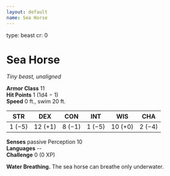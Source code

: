 ```yaml
---
layout: default
name: Sea Horse
---
```

type: beast
cr: 0

# Sea Horse 
_Tiny beast, unaligned_

**Armor Class** 11    
**Hit Points** 1 (1d4 − 1)    
**Speed** 0 ft., swim 20 ft. 

| STR     | DEX     | CON     | INT     | WIS     | CHA     |
|---------|---------|---------|---------|---------|---------|
| 1 (−5)  | 12 (+1) | 8 (−1)  | 1 (−5)  | 10 (+0) | 2 (−4)  |  

**Senses** passive Perception 10    
**Languages** --    
**Challenge** 0 (0 XP) 

**Water Breathing.** The sea horse can breathe only underwater. 